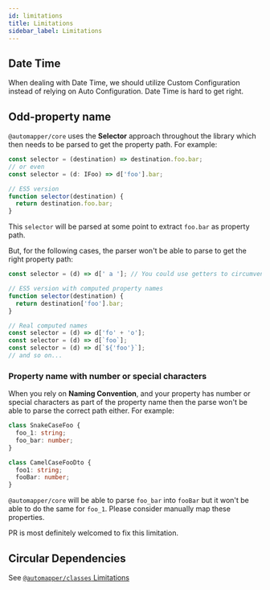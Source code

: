 ```yaml
---
id: limitations
title: Limitations
sidebar_label: Limitations
---
```


## Date Time

When dealing with Date Time, we should utilize Custom Configuration instead of relying on Auto Configuration. Date Time is hard to get right.

## Odd-property name

`@automapper/core` uses the **Selector** approach throughout the library which then needs to be parsed to get the property path. For example:

```ts
const selector = (destination) => destination.foo.bar;
// or even
const selector = (d: IFoo) => d['foo'].bar;

// ES5 version
function selector(destination) {
  return destination.foo.bar;
}
```

This `selector` will be parsed at some point to extract `foo.bar` as property path.

But, for the following cases, the parser won't be able to parse to get the right property path:

```ts
const selector = (d) => d[' a ']; // You could use getters to circumvent this one

// ES5 version with computed property names
function selector(destination) {
  return destination['foo'].bar;
}

// Real computed names
const selector = (d) => d['fo' + 'o'];
const selector = (d) => d[`foo`];
const selector = (d) => d[`${'foo'}`];
// and so on...
```

### Property name with number or special characters

When you rely on **Naming Convention**, and your property has number or special characters as part of the property name then the parse won't be able to parse the correct path either. For example:

```ts
class SnakeCaseFoo {
  foo_1: string;
  foo_bar: number;
}

class CamelCaseFooDto {
  foo1: string;
  fooBar: number;
}
```

`@automapper/core` will be able to parse `foo_bar` into `fooBar` but it won't be able to do the same for `foo_1`. Please consider manually map these properties.

PR is most definitely welcomed to fix this limitation.

## Circular Dependencies

See [`@automapper/classes` Limitations](../plugins-system/classes-limitations.md)
